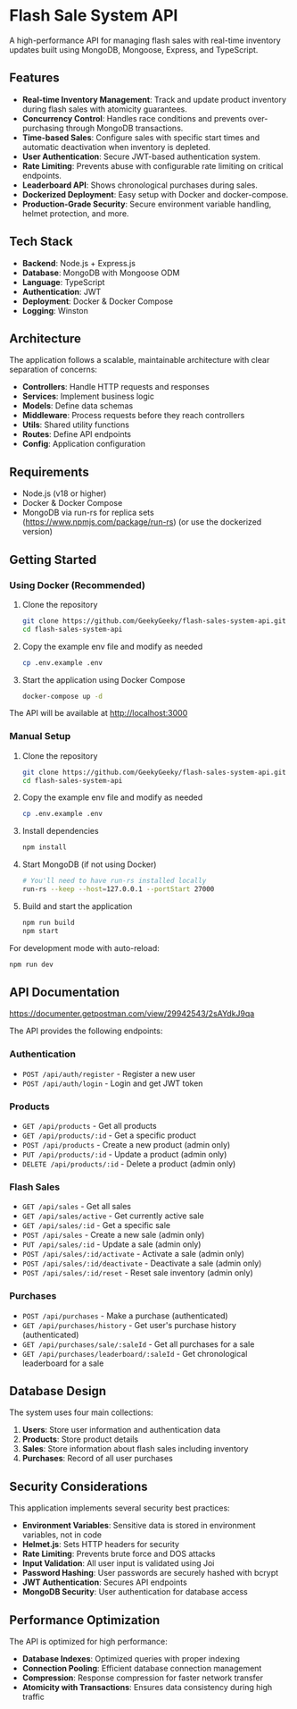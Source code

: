 # Flash Sale System API

A high-performance API for managing flash sales with real-time inventory updates built using MongoDB, Mongoose, Express, and TypeScript.

## Features

- **Real-time Inventory Management**: Track and update product inventory during flash sales with atomicity guarantees.
- **Concurrency Control**: Handles race conditions and prevents over-purchasing through MongoDB transactions.
- **Time-based Sales**: Configure sales with specific start times and automatic deactivation when inventory is depleted.
- **User Authentication**: Secure JWT-based authentication system.
- **Rate Limiting**: Prevents abuse with configurable rate limiting on critical endpoints.
- **Leaderboard API**: Shows chronological purchases during sales.
- **Dockerized Deployment**: Easy setup with Docker and docker-compose.
- **Production-Grade Security**: Secure environment variable handling, helmet protection, and more.

## Tech Stack

- **Backend**: Node.js + Express.js
- **Database**: MongoDB with Mongoose ODM
- **Language**: TypeScript
- **Authentication**: JWT
- **Deployment**: Docker & Docker Compose
- **Logging**: Winston

## Architecture

The application follows a scalable, maintainable architecture with clear separation of concerns:

- **Controllers**: Handle HTTP requests and responses
- **Services**: Implement business logic
- **Models**: Define data schemas
- **Middleware**: Process requests before they reach controllers
- **Utils**: Shared utility functions
- **Routes**: Define API endpoints
- **Config**: Application configuration

## Requirements

- Node.js (v18 or higher)
- Docker & Docker Compose
- MongoDB via run-rs for replica sets (<https://www.npmjs.com/package/run-rs>) (or use the dockerized version)

## Getting Started

### Using Docker (Recommended)

1. Clone the repository

   ```bash
   git clone https://github.com/GeekyGeeky/flash-sales-system-api.git
   cd flash-sales-system-api
   ```

2. Copy the example env file and modify as needed

   ```bash
   cp .env.example .env
   ```

3. Start the application using Docker Compose

   ```bash
   docker-compose up -d
   ```

The API will be available at <http://localhost:3000>

### Manual Setup

1. Clone the repository

   ```bash
   git clone https://github.com/GeekyGeeky/flash-sales-system-api.git
   cd flash-sales-system-api
   ```

2. Copy the example env file and modify as needed

   ```bash
   cp .env.example .env
   ```

3. Install dependencies

   ```bash
   npm install
   ```

4. Start MongoDB (if not using Docker)

   ```bash
   # You'll need to have run-rs installed locally
   run-rs --keep --host=127.0.0.1 --portStart 27000
   ```

5. Build and start the application

   ```bash
   npm run build
   npm start
   ```

For development mode with auto-reload:

```bash
npm run dev
```

## API Documentation

<https://documenter.getpostman.com/view/29942543/2sAYdkJ9qa>

The API provides the following endpoints:

### Authentication

- `POST /api/auth/register` - Register a new user
- `POST /api/auth/login` - Login and get JWT token

### Products

- `GET /api/products` - Get all products
- `GET /api/products/:id` - Get a specific product
- `POST /api/products` - Create a new product (admin only)
- `PUT /api/products/:id` - Update a product (admin only)
- `DELETE /api/products/:id` - Delete a product (admin only)

### Flash Sales

- `GET /api/sales` - Get all sales
- `GET /api/sales/active` - Get currently active sale
- `GET /api/sales/:id` - Get a specific sale
- `POST /api/sales` - Create a new sale (admin only)
- `PUT /api/sales/:id` - Update a sale (admin only)
- `POST /api/sales/:id/activate` - Activate a sale (admin only)
- `POST /api/sales/:id/deactivate` - Deactivate a sale (admin only)
- `POST /api/sales/:id/reset` - Reset sale inventory (admin only)

### Purchases

- `POST /api/purchases` - Make a purchase (authenticated)
- `GET /api/purchases/history` - Get user's purchase history (authenticated)
- `GET /api/purchases/sale/:saleId` - Get all purchases for a sale
- `GET /api/purchases/leaderboard/:saleId` - Get chronological leaderboard for a sale

## Database Design

The system uses four main collections:

1. **Users**: Store user information and authentication data
2. **Products**: Store product details
3. **Sales**: Store information about flash sales including inventory
4. **Purchases**: Record of all user purchases

## Security Considerations

This application implements several security best practices:

- **Environment Variables**: Sensitive data is stored in environment variables, not in code
- **Helmet.js**: Sets HTTP headers for security
- **Rate Limiting**: Prevents brute force and DOS attacks
- **Input Validation**: All user input is validated using Joi
- **Password Hashing**: User passwords are securely hashed with bcrypt
- **JWT Authentication**: Secures API endpoints
- **MongoDB Security**: User authentication for database access

## Performance Optimization

The API is optimized for high performance:

- **Database Indexes**: Optimized queries with proper indexing
- **Connection Pooling**: Efficient database connection management
- **Compression**: Response compression for faster network transfer
- **Atomicity with Transactions**: Ensures data consistency during high traffic
